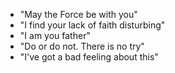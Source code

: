 - "May the Force be with you"
- "I find your lack of faith disturbing"
- "I am you father"
- "Do or do not. There is no try"
- "I've got a bad feeling about this"
